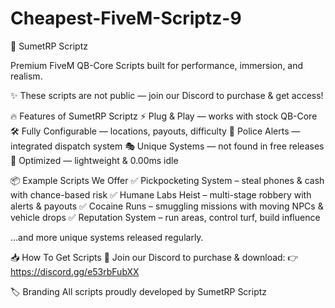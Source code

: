 # Cheapest-FiveM-Scriptz-9

🚀 SumetRP Scriptz

Premium FiveM QB-Core Scripts built for performance, immersion, and realism.

✨ These scripts are not public — join our Discord to purchase & get access!

🔥 Features of SumetRP Scriptz
⚡ Plug & Play — works with stock QB-Core
🛠️ Fully Configurable — locations, payouts, difficulty
🚓 Police Alerts — integrated dispatch system
🎭 Unique Systems — not found in free releases
💎 Optimized — lightweight & 0.00ms idle

📦 Example Scripts We Offer
✅ Pickpocketing System – steal phones & cash with chance-based risk
✅ Humane Labs Heist – multi-stage robbery with alerts & payouts
✅ Cocaine Runs – smuggling missions with moving NPCs & vehicle drops
✅ Reputation System – run areas, control turf, build influence

…and more unique systems released regularly.

📥 How To Get Scripts
🔗 Join our Discord to purchase & download: 👉 https://discord.gg/e53rbFubXX

🏷️ Branding
All scripts proudly developed by SumetRP Scriptz
